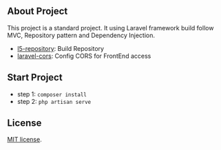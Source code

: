 ## About Project
This project is a standard project. It using Laravel framework build follow MVC, Repository pattern and Dependency Injection.
- [l5-repository](https://github.com/andersao/l5-repository): Build Repository
- [laravel-cors](https://github.com/barryvdh/laravel-cors): Config CORS for FrontEnd access

## Start Project
- step 1: `composer install`
- step 2: `php artisan serve`

## License

[MIT license](https://opensource.org/licenses/MIT).
